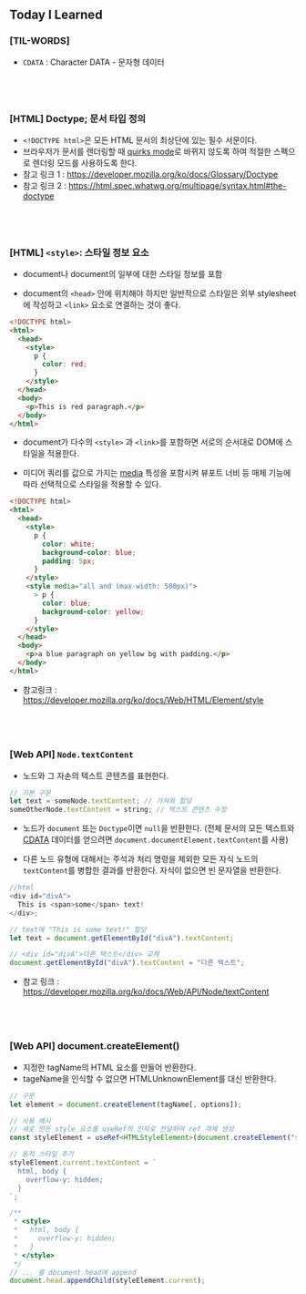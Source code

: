 ## Today I Learned

### [TIL-WORDS]

- `CDATA` : Character DATA - 문자형 데이터

## <br />

### [HTML] Doctype; 문서 타입 정의

- `<!DOCTYPE html>`은 모든 HTML 문서의 최상단에 있는 필수 서문이다.
- 브라우저가 문서를 렌더링할 때 [quirks mode](https://developer.mozilla.org/en-US/docs/Web/HTML/Quirks_Mode_and_Standards_Mode)로 바뀌지 않도록 하여 적절한 스펙으로 렌더링 모드를 사용하도록 한다.
- 참고 링크 1 : https://developer.mozilla.org/ko/docs/Glossary/Doctype
- 참고 링크 2 : https://html.spec.whatwg.org/multipage/syntax.html#the-doctype

## <br />

### [HTML] `<style>`: 스타일 정보 요소

- document나 document의 일부에 대한 스타일 정보를 포함

- document의 `<head>` 안에 위치해야 하지만 일반적으로 스타일은 외부 stylesheet에 작성하고 `<link>` 요소로 연결하는 것이 좋다.

```html
<!DOCTYPE html>
<html>
  <head>
    <style>
      p {
        color: red;
      }
    </style>
  </head>
  <body>
    <p>This is red paragraph.</p>
  </body>
</html>
```

- document가 다수의 `<style>` 과 `<link>`를 포함하면 서로의 순서대로 DOM에 스타일을 적용한다.

- 미디어 쿼리를 값으로 가지는 [media](https://developer.mozilla.org/ko/docs/Web/CSS/CSS_media_queries/Using_media_queries) 특성을 포함시켜 뷰포트 너비 등 매체 기능에 따라 선택적으로 스타일을 적용할 수 있다.

```html
<!DOCTYPE html>
<html>
  <head>
    <style>
      p {
        color: white;
        background-color: blue;
        padding: 5px;
      }
    </style>
    <style media="all and (max-width: 500px)">
      > p {
        color: blue;
        background-color: yellow;
      }
    </style>
  </head>
  <body>
    <p>a blue paragraph on yellow bg with padding.</p>
  </body>
</html>
```

- 참고링크 : https://developer.mozilla.org/ko/docs/Web/HTML/Element/style

## <br />

### [Web API] `Node.textContent`

- 노드와 그 자손의 텍스트 콘텐츠를 표현한다.

```js
// 기본 구문
let text = someNode.textContent; // 가져와 할당
someOtherNode.textContent = string; // 텍스트 콘텐츠 수정
```

- 노드가 `document` 또는 `Doctype`이면 `null`을 반환한다. (전체 문서의 모든 텍스트와 [CDATA](https://developer.mozilla.org/en-US/docs/Web/API/CDATASection) 데이터를 얻으려면 `document.documentElement.textContent`를 사용)

- 다른 노드 유형에 대해서는 주석과 처리 명령을 제외한 모든 자식 노드의 `textContent`를 병합한 결과를 반환한다. 자식이 없으면 빈 문자열을 반환한다.

```js
//html
<div id="divA">
  This is <span>some</span> text!
</div>;

// text에 "This is some text!" 할당
let text = document.getElementById("divA").textContent;

// <div id="divA">다른 텍스트</div> 교체
document.getElementById("divA").textContent = "다른 텍스트";
```

- 참고 링크 : https://developer.mozilla.org/ko/docs/Web/API/Node/textContent

## <br />

### [Web API] document.createElement()

- 지정한 tagName의 HTML 요소를 만들어 반환한다.
- tageName을 인식할 수 없으면 HTMLUnknownElement를 대신 반환한다.

```ts
// 구문
let element = document.createElement(tagName[, options]);

// 사용 예시
// 새로 만든 style 요소를 useRef의 인자로 전달하여 ref 객체 생성
const styleElement = useRef<HTMLStyleElement>(document.createElement("style"));

// 동적 스타일 추가
styleElement.current.textContent = `
  html, body {
    overflow-y: hidden;
  }
`;

/**
 * <style>
 *   html, body {
 *     overflow-y: hidden;
 *   }
 * </style>
 */
// ... 를 document.head에 append
document.head.appendChild(styleElement.current);

```
